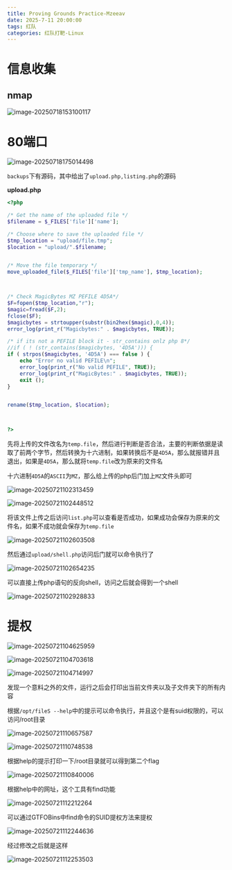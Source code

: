 ```yaml
---
title: Proving Grounds Practice-Mzeeav
date: 2025-7-11 20:00:00
tags: 红队
categories: 红队打靶-Linux
---
```


# 信息收集

## nmap

![image-20250718153100117](./Mzeeav/image-20250718153100117.png)

# 80端口

![image-20250718175014498](./Mzeeav/image-20250718175014498.png)

`backups`下有源码，其中给出了`upload.php,listing.php`的源码

**upload.php**

```php
<?php

/* Get the name of the uploaded file */
$filename = $_FILES['file']['name'];

/* Choose where to save the uploaded file */
$tmp_location = "upload/file.tmp";
$location = "upload/".$filename;


/* Move the file temporary */
move_uploaded_file($_FILES['file']['tmp_name'], $tmp_location);



/* Check MagicBytes MZ PEFILE 4D5A*/
$F=fopen($tmp_location,"r");
$magic=fread($F,2);
fclose($F);
$magicbytes = strtoupper(substr(bin2hex($magic),0,4)); 
error_log(print_r("Magicbytes:" . $magicbytes, TRUE));

/* if its not a PEFILE block it - str_contains onlz php 8*/
//if ( ! (str_contains($magicbytes, '4D5A'))) {
if ( strpos($magicbytes, '4D5A') === false ) {
	echo "Error no valid PEFILE\n";
	error_log(print_r("No valid PEFILE", TRUE));
	error_log(print_r("MagicBytes:" . $magicbytes, TRUE));
	exit ();
}


rename($tmp_location, $location);



?>
```

先将上传的文件改名为`temp.file`，然后进行判断是否合法，主要的判断依据是读取了前两个字节，然后转换为十六进制，如果转换后不是`4D5A`，那么就报错并且退出，如果是`4D5A`，那么就将`temp.file`改为原来的文件名

十六进制`4D5A`的`ASCII`为`MZ`，那么给上传的php后门加上`MZ`文件头即可

![image-20250721102313459](./Mzeeav/image-20250721102313459.png)

![image-20250721102448512](./Mzeeav/image-20250721102448512.png)

将该文件上传之后访问`list.php`可以查看是否成功，如果成功会保存为原来的文件名，如果不成功就会保存为`temp.file`

![image-20250721102603508](./Mzeeav/image-20250721102603508.png)

然后通过`upload/shell.php`访问后门就可以命令执行了

![image-20250721102654235](./Mzeeav/image-20250721102654235.png)

可以直接上传php语句的反向shell，访问之后就会得到一个shell

![image-20250721102928833](./Mzeeav/image-20250721102928833.png)

# 提权

![image-20250721104625959](./Mzeeav/image-20250721104625959.png)

![image-20250721104703618](./Mzeeav/image-20250721104703618.png)

![image-20250721104714997](./Mzeeav/image-20250721104714997.png)

发现一个意料之外的文件，运行之后会打印出当前文件夹以及子文件夹下的所有内容

根据`/opt/fileS --help`中的提示可以命令执行，并且这个是有suid权限的，可以访问/root目录

![image-20250721110657587](./Mzeeav/image-20250721110657587.png)

![image-20250721110748538](./Mzeeav/image-20250721110748538.png)

根据help的提示打印一下/root目录就可以得到第二个flag

![image-20250721110840006](./Mzeeav/image-20250721110840006.png)

根据help中的网址，这个工具有find功能

![image-20250721112212264](./Mzeeav/image-20250721112212264.png)

可以通过GTFOBins中find命令的SUID提权方法来提权

![image-20250721112244636](./Mzeeav/image-20250721112244636.png)

经过修改之后就是这样

![image-20250721112253503](./Mzeeav/image-20250721112253503.png)